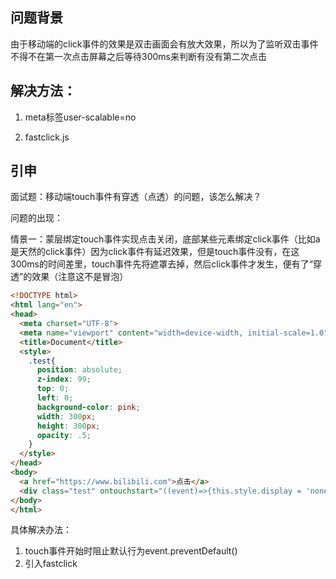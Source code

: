 ## 问题背景
由于移动端的click事件的效果是双击画面会有放大效果，所以为了监听双击事件不得不在第一次点击屏幕之后等待300ms来判断有没有第二次点击

## 解决方法：
1. meta标签user-scalable=no

2. fastclick.js

## 引申

面试题：移动端touch事件有穿透（点透）的问题，该怎么解决？

问题的出现：

情景一：蒙层绑定touch事件实现点击关闭，底部某些元素绑定click事件（比如a是天然的click事件）因为click事件有延迟效果，但是touch事件没有，在这300ms的时间差里，touch事件先将遮罩去掉，然后click事件才发生，便有了“穿透”的效果（注意这不是冒泡）

```html
<!DOCTYPE html>
<html lang="en">
<head>
  <meta charset="UTF-8">
  <meta name="viewport" content="width=device-width, initial-scale=1.0">
  <title>Document</title>
  <style>
    .test{
      position: absolute;
      z-index: 99;
      top: 0;
      left: 0;
      background-color: pink;
      width: 300px;
      height: 300px;
      opacity: .5;
    }
  </style>
</head>
<body>
  <a href="https://www.bilibili.com">点击</a>
  <div class="test" ontouchstart="((event)=>{this.style.display = 'none';event.stopPropagation(); })(event)"></div>
</body>
</html>
```

具体解决办法：
1. touch事件开始时阻止默认行为event.preventDefault()
2. 引入fastclick